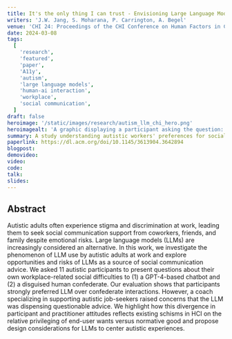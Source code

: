 ```yaml
---
title: It's the only thing I can trust - Envisioning Large Language Model Use by Autistic Workers for Communication Assistance
writers: 'J.W. Jang, S. Moharana, P. Carrington, A. Begel'
venue: 'CHI 24: Proceedings of the CHI Conference on Human Factors in Computing Systems'
date: 2024-03-08
tags:
  [
    'research',
    'featured',
    'paper',
    'A11y',
    'autism',
    'large language models',
    'human-ai interaction',
    'workplace',
    'social communication',
  ]
draft: false
heroimage: '/static/images/research/autism_llm_chi_hero.png'
heroimagealt: 'A graphic displaying a participant asking the question: "How do I go about resolving conflicts with coworkers?", and two replies, one from a robot and one from a human are juxtaposed.'
summary: A study understanding autistic workers' preferences for social advice from LLMs, and sociotechnical implications from findings that LLM advice was indeed preferred over a humans'.
paperlink: https://dl.acm.org/doi/10.1145/3613904.3642894
blogpost:
demovideo:
video:
code:
talk:
slides:
---
```


## Abstract

Autistic adults often experience stigma and discrimination at work, leading them to seek social communication support from coworkers, friends, and family despite emotional risks. Large language models (LLMs) are increasingly considered an alternative. In this work, we investigate the phenomenon of LLM use by autistic adults at work and explore opportunities and risks of LLMs as a source of social communication advice. We asked 11 autistic participants to present questions about their own workplace-related social difficulties to (1) a GPT-4-based chatbot and (2) a disguised human confederate. Our evaluation shows that participants strongly preferred LLM over confederate interactions. However, a coach specializing in supporting autistic job-seekers raised concerns that the LLM was dispensing questionable advice. We highlight how this divergence in participant and practitioner attitudes reflects existing schisms in HCI on the relative privileging of end-user wants versus normative good and propose design considerations for LLMs to center autistic experiences.

